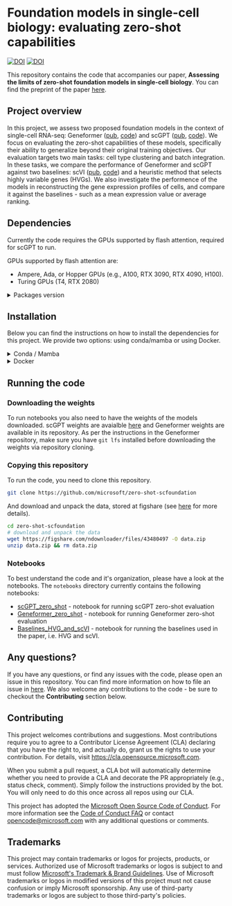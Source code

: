 # Foundation models in single-cell biology: evaluating zero-shot capabilities

[![DOI](https://badgen.net/badge/DOI/10.1101%2F2023.10.16.561085/red)](https://www.biorxiv.org/content/10.1101/2023.10.16.561085) [![DOI](https://badgen.net/badge/figshare/10.6084%2Fm9.figshare.24747228/green)](https://doi.org/10.6084/m9.figshare.24747228)

This repository contains the code that accompanies our paper, **Assessing the limits of zero-shot foundation models in single-cell biology**. You can find the preprint of the paper [here](https://www.biorxiv.org/content/10.1101/2023.10.16.561085).

## Project overview

In this project, we assess two proposed foundation models in the context of single-cell RNA-seq: Geneformer ([pub](https://www.nature.com/articles/s41586-023-06139-9), [code](https://huggingface.co/ctheodoris/Geneformer)) and scGPT ([pub](https://www.biorxiv.org/content/10.1101/2023.04.30.538439v2), [code](https://github.com/bowang-lab/scGPT)). We focus on evaluating the zero-shot capabilities of these models, specifically their ability to generalize beyond their original training objectives. Our evaluation targets two main tasks: cell type clustering and batch integration. In these tasks, we compare the performance of Geneformer and scGPT against two baselines: scVI  ([pub](https://www.nature.com/articles/s41592-018-0229-2), [code](https://docs.scvi-tools.org/en/stable/user_guide/models/scvi.html)) and a heuristic method that selects highly variable genes (HVGs). We also investigate the performence of the models in reconstructing the gene expression profiles of cells, and compare it against the baselines - such as a mean expression value or average ranking.

## Dependencies

Currently the code requires the GPUs supported by flash attention, required for scGPT to run.

GPUs supported by flash attention are:

- Ampere, Ada, or Hopper GPUs (e.g., A100, RTX 3090, RTX 4090, H100).
- Turing GPUs (T4, RTX 2080)

<details>
<summary>Packages version</summary>

This code has been tested with the following versions of the packages:

- Python - tested with `3.9`
- PyTorch - tested with - `1.13`
- CUDA - tested with `11.7`
- [FlashAttention](https://github.com/Dao-AILab/flash-attention/tree/v1.0.4) - depends on `v1.0.4`
- [scGPT](https://github.com/bowang-lab/scGPT/tree/v0.1.6) - depends on `v0.1.6`
- [Geneformer](https://huggingface.co/ctheodoris/Geneformer/tree/5d0082c1e188ab88997efa87891414fdc6e4f6ff) - depends on commit `5d0082c`
- [scIB](https://github.com/theislab/scib/tree/v1.0.4) - tested with `v1.0.4`
- [sc_foundation_evals](https://github.com/microsoft/zero-shot-scfoundation) `v0.1.0`

</details>

## Installation

Below you can find the instructions on how to install the dependencies for this project. We provide two options: using conda/mamba or using Docker.

<details>
<summary>Conda / Mamba</summary>

### Conda / Mamba

You can install the dependencies using conda. To do so, you need to have conda installed on your machine. If you don't have it, you can install it from [here](https://docs.conda.io/en/latest/miniconda.html).

We recommend using [mamba](https://mamba.readthedocs.io/en/latest/user_guide/mamba.html), since it is faster in our experience. You can install mamba following the guide [here](https://mamba.readthedocs.io/en/latest/installation/micromamba-installation.html#operating-system-package-managers).

To simplify installation, we provide the installation script that creates a new conda environment with all the dependencies installed. You can run the following command to create the environment:

```bash
bash envs/install.sh
```

If the installation is successful, you will see the following message:

```console
2024-08-22 19:49:26 SUCCESS: All packages installed successfully.
```

And you can activate the environment by running:

```bash
conda activate sc_foundation_evals
```

</details>

<details>
<summary>Docker</summary>

### Docker

The docker image is available on DockerHub [here](https://hub.docker.com/repository/docker/kzkedzierska/sc_foundation_evals/general). You can pull the image by running:

```bash
docker pull kzkedzierska/sc_foundation_evals
```

The image is based on the `cnstark/pytorch:1.13.0-py3.9.12-cuda11.7.1-ubuntu20.04` image, and has all the dependencies installed. The Dockerfile used to build the image can be found in the `envs/docker` directory.

You can also skip pulling the image since `docker` will pull it if needed. To run the interactive session with the image, you can use the following command:

```bash
docker run --gpus all -it kzkedzierska/sc_foundation_evals
```

If you want to be able to run the notebooks, run the image with the following tag:

```bash
 docker run --gpus all -it --rm -p 8888:8888 -v  ./:/workspace kzkedzierska/sc_foundation_evals:latest_notebook
```

And open the link provided in the terminal in your browser. It should look like this:

```console
[I 2024-08-23 22:15:13.015 ServerApp] Serving notebooks from local directory: /workspace
[I 2024-08-23 22:15:13.015 ServerApp] Jupyter Server 2.14.2 is running at:
[I 2024-08-23 22:15:13.015 ServerApp] http://localhost:8888/tree
[I 2024-08-23 22:15:13.015 ServerApp] http://127.0.0.1:8888/tree
```

For running the command on the server, consult the documentation of the server provider on how to forward the ports properly.

</details>

## Running the code

### Downloading the weights

To run notebooks you also need to have the weights of the models downloaded. scGPT weights are avaialble [here](https://github.com/bowang-lab/scGPT#pretrained-scgpt-model-zoo) and Geneformer weights are available in its repository. As per the instructions in the Geneformer repository, make sure you have `git lfs` installed before downloading the weights via repository cloning.

### Copying this repository

To run the code, you need to clone this repository.

```bash
git clone https://github.com/microsoft/zero-shot-scfoundation
```

And download and unpack the data, stored at figshare (see [here](https://doi.org/10.6084/m9.figshare.24747228) for more details).

```bash
cd zero-shot-scfoundation
# download and unpack the data
wget https://figshare.com/ndownloader/files/43480497 -O data.zip
unzip data.zip && rm data.zip
```

### Notebooks

To best understand the code and it's organization, please have a look at the notebooks. The `notebooks` directory currently contains the following notebooks:

- [scGPT_zero_shot](notebooks/scGPT_zero_shot.ipynb) - notebook for running scGPT zero-shot evaluation
- [Geneformer_zero_shot](notebooks/Geneformer_zero_shot.ipynb) - notebook for running Geneformer zero-shot evaluation
- [Baselines_HVG_and_scVI](notebooks/Baselines_HVG_and_scVI.ipynb) - notebook for running the baselines used in the paper, i.e. HVG and scVI.

## Any questions?

If you have any questions, or find any issues with the code, please open an issue in this repository. You can find more information on how to file an issue in [here](/SUPPORT.md). We also welcome any contributions to the code - be sure to checkout the **Contributing** section below.

## Contributing

This project welcomes contributions and suggestions.  Most contributions require you to agree to a
Contributor License Agreement (CLA) declaring that you have the right to, and actually do, grant us
the rights to use your contribution. For details, visit <https://cla.opensource.microsoft.com>.

When you submit a pull request, a CLA bot will automatically determine whether you need to provide
a CLA and decorate the PR appropriately (e.g., status check, comment). Simply follow the instructions
provided by the bot. You will only need to do this once across all repos using our CLA.

This project has adopted the [Microsoft Open Source Code of Conduct](https://opensource.microsoft.com/codeofconduct/).
For more information see the [Code of Conduct FAQ](https://opensource.microsoft.com/codeofconduct/faq/) or
contact [opencode@microsoft.com](mailto:opencode@microsoft.com) with any additional questions or comments.

## Trademarks

This project may contain trademarks or logos for projects, products, or services. Authorized use of Microsoft
trademarks or logos is subject to and must follow
[Microsoft's Trademark & Brand Guidelines](https://www.microsoft.com/en-us/legal/intellectualproperty/trademarks/usage/general).
Use of Microsoft trademarks or logos in modified versions of this project must not cause confusion or imply Microsoft sponsorship.
Any use of third-party trademarks or logos are subject to those third-party's policies.
